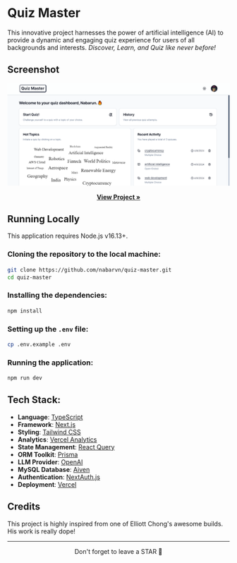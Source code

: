 # Quiz Master

This innovative project harnesses the power of artificial intelligence (AI) to provide a dynamic and engaging quiz experience for users of all backgrounds and interests.
<em>Discover, Learn, and Quiz like never before!</em>

## Screenshot

<img src="./screenshot.png">

<p align="center">
  <a href="https://quiz.nabarun.ai"><strong>View Project »</strong></a>
</p>

## Running Locally

This application requires Node.js v16.13+.

### Cloning the repository to the local machine:

```bash
git clone https://github.com/nabarvn/quiz-master.git
cd quiz-master
```

### Installing the dependencies:

```bash
npm install
```

### Setting up the `.env` file:

```bash
cp .env.example .env
```

### Running the application:

```bash
npm run dev
```

## Tech Stack:

- **Language**: [TypeScript](https://www.typescriptlang.org)
- **Framework**: [Next.js](https://nextjs.org)
- **Styling**: [Tailwind CSS](https://tailwindcss.com)
- **Analytics**: [Vercel Analytics](https://vercel.com/analytics)
- **State Management**: [React Query](https://www.npmjs.com/package/@tanstack/react-query)
- **ORM Toolkit**: [Prisma](https://www.prisma.io/docs/concepts/overview/what-is-prisma)
- **LLM Provider**: [OpenAI](https://platform.openai.com/docs/introduction)
- **MySQL Database**: [Aiven](https://aiven.io/docs/get-started)
- **Authentication**: [NextAuth.js](https://next-auth.js.org/getting-started/introduction)
- **Deployment**: [Vercel](https://vercel.com)

## Credits

This project is highly inspired from one of Elliott Chong's awesome builds. His work is really dope!

<hr />

<div align="center">Don't forget to leave a STAR 🌟</div>
